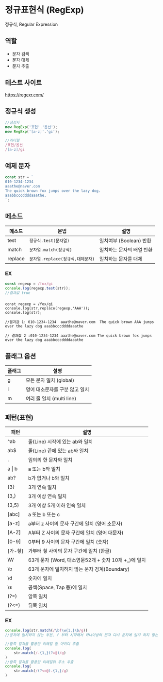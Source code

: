 # 정규표현식 (RegExp)

정규식, Regular Expression

## 역할
 
- 문자 검색
- 문자 대체 
- 문자 추출

## 테스트 사이트

https://regexr.com/


## 정규식 생성

```js
//생성자
new RegExp('표현'.'옵션');
new RegExp('[a-z]'.'gi');

//리터럴
/표현/옵션
/[a-z]/gi
```



## 예제 문자

```js
const str = `
010-1234-1234 
aaathe@naver.com 
The quick brown fox jumps over the lazy dog.
aaabbcccddddaaathe.
`;
```


## 메소드

메소드 | 문법 | 설명
--|--|--
test | `정규식.test(문자열)`| 일치여부 (Boolean) 반환
match|`문자열.match(정규식)`|일치하는 문자의 배열 반환
replace|`문자열.replace(정규식,대체문자)`|일치하는 문자를 대체


### EX
```js
const regexp = /fox/gi
console.log(regexp.test(str));
//결과값 true
```
### 

```JS
const regexp = /fox/gi
console.log(str.replace(regexp,'AAA'));
console.log(str);

//결과값 1: 010-1234-1234  aaathe@naver.com  The quick brown AAA jumps over the lazy dog aaabbcccddddaaathe

// 결과값 2 :010-1234-1234 aaathe@naver.com The quick brown fox jumps over the lazy dog aaabbcccddddaaathe
```


## 플래그 옵션
플래그 | 설명
--|--
g | 모든 문자 일치 (global)
i | 영어 대소문자를 구분 않고 일치 
m | 여러 줄 일치 (multi line)

## 패턴(표현)
패턴 | 설명
--|--
^ab | 줄(Line) 시작에 있는 ab와 일치
ab$ | 줄(Line) 끝에 있는 ab와 일치
.  | 임의의 한 문자와 일치
a &verbar; b | a 또는 b와 일치
ab?| b가 없거나 b와 일치
{3} | 3개 연속 일치
{3,} | 3개 이상 연속 일치
{3,5} | 3개 이상 5개 이하 연속 일치
[abc] | a 또는 b 또는 c
[a-z] | a부터 z 사이의 문자 구간에 일치 (영어 소문자)
[A-Z] | A부터 Z 사이의 문자 구간에 일치 (영어 대문자)
[0-9] | 0부터 9 사이의 문자 구간에 일치 (숫자)
[가-힣] | 가부터 힣 사이의 문자 구간에 일치 (한글)
\W | 63개 문자 (Word, 대소영문52개 + 숫자 10개 +_)에 일치
\b | 63개 문자에 일치하지 않는 문자 경계(Boundary)
\d | 숫자에 일치
\s | 공백(Space, Tap 등)에 일치
(?=) | 앞쪽 일치 
(?<=) | 뒤쪽 일치 

### EX
```js
console.log(str.match(/\bf\w{1,}\b/g))
//문자에 일치하지 않는 부분, f 부터 시작해서 하나이상의 문자 다시 문자에 일치 하지 않는 부분까지 값을 가져올 수 있다.
```

```js
//앞쪽 일치를 활용한 이메일 앞 아이디 추출
console.log(
	str.match(/.{1,}(?=@)/g)
)
//앞쪽 일치를 활용한 이메일뒤 주소 추출
console.log(
	str.match(/(?<=@).{1,}/g)
)
```